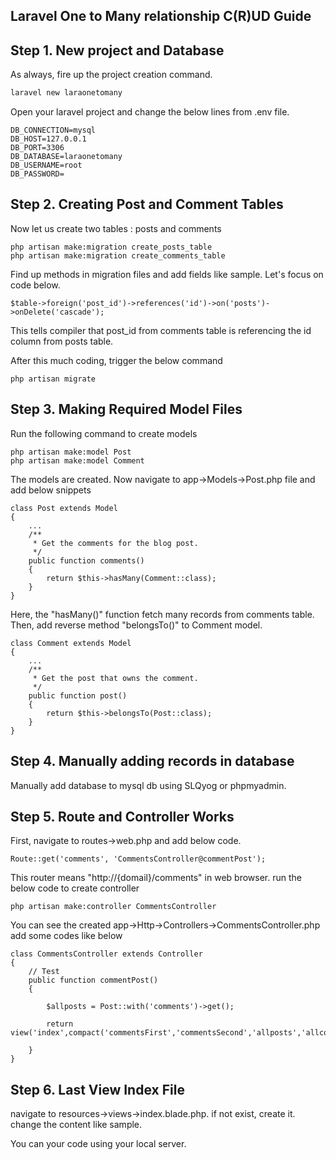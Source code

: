 <h2><b>Laravel One to Many relationship C(R)UD Guide</b></h2>

## Step 1. New project and Database
As always, fire up the project creation command.
```bash
laravel new laraonetomany
```
Open your laravel project and change the below lines from .env file.
```env
DB_CONNECTION=mysql
DB_HOST=127.0.0.1
DB_PORT=3306
DB_DATABASE=laraonetomany
DB_USERNAME=root
DB_PASSWORD=
```

## Step 2. Creating Post and Comment Tables
Now let us create two tables : posts and comments
```
php artisan make:migration create_posts_table
php artisan make:migration create_comments_table
```
Find up methods in migration files and add fields like sample.
Let's focus on code below.
```
$table->foreign('post_id')->references('id')->on('posts')->onDelete('cascade');
```
This tells compiler that post_id from comments table is referencing the id column from posts table.

After this much coding, trigger the below command
```
php artisan migrate
```

## Step 3. Making Required Model Files
Run the following command to create models
```
php artisan make:model Post
php artisan make:model Comment
```
The models are created.
Now navigate to app->Models->Post.php file and add below snippets
```
class Post extends Model
{
    ...
    /**
     * Get the comments for the blog post.
     */
    public function comments()
    {
        return $this->hasMany(Comment::class);
    }
}
```
Here, the "hasMany()" function fetch many records from comments table.
Then, add reverse method "belongsTo()" to Comment model.
```
class Comment extends Model
{
    ...
    /**
     * Get the post that owns the comment.
     */
    public function post()
    {
        return $this->belongsTo(Post::class);
    }
}
```
## Step 4. Manually adding records in database
Manually add database to mysql db using SLQyog or phpmyadmin.
## Step 5. Route and Controller Works
First, navigate to routes->web.php and add below code.
```
Route::get('comments', 'CommentsController@commentPost');
```
This router means "http://{domail}/comments" in web browser.
run the below code to create controller
```
php artisan make:controller CommentsController
```
You can see the created app->Http->Controllers->CommentsController.php
add some codes like below
```
class CommentsController extends Controller
{
    // Test
    public function commentPost()
    {

        $allposts = Post::with('comments')->get();
     
        return view('index',compact('commentsFirst','commentsSecond','allposts','allcomments'));
       
    }
}
```
## Step 6. Last View Index File
navigate to resources->views->index.blade.php.
if not exist, create it.
change the content like sample.

You can your code using your local server.